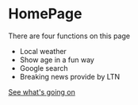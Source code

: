 # HomePage
There are four functions on this page
* Local weather
* Show age in a fun way
* Google search
* Breaking news provide by LTN

<a href="https://ping-hsuan-yu.github.io/HomePage/" target="_blank" >See what's going on</a>
